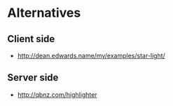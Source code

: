# Alternatives #

## Client side ##

  * http://dean.edwards.name/my/examples/star-light/

## Server side ##

  * http://qbnz.com/highlighter